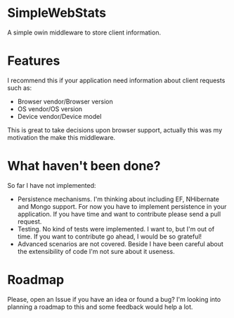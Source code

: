 SimpleWebStats
==============

A  simple owin middleware to store client information.

Features
==============

I recommend this if your application need information about client requests such as:
* Browser vendor/Browser version
* OS vendor/OS version
* Device vendor/Device model

This is great to take decisions upon browser support, actually this was my motivation the make this middleware.

What haven't been done?
==============

So far I have not implemented:
* Persistence mechanisms. I'm thinking about including EF, NHibernate and Mongo support.
  For now you have to   implement persistence in your application.
  If you have time and want to contribute please send a pull request.
* Testing. No kind of tests were implemented.
  I want to, but I'm out of time. If you want to contribute go ahead, I would be so grateful!
* Advanced scenarios are not covered. Beside I have been careful about the extensibility of code I'm not sure about it useness.
  
Roadmap
==============

Please, open an Issue if you have an idea or found a bug?
I'm looking into planning a roadmap to this and some feedback would help a lot.

